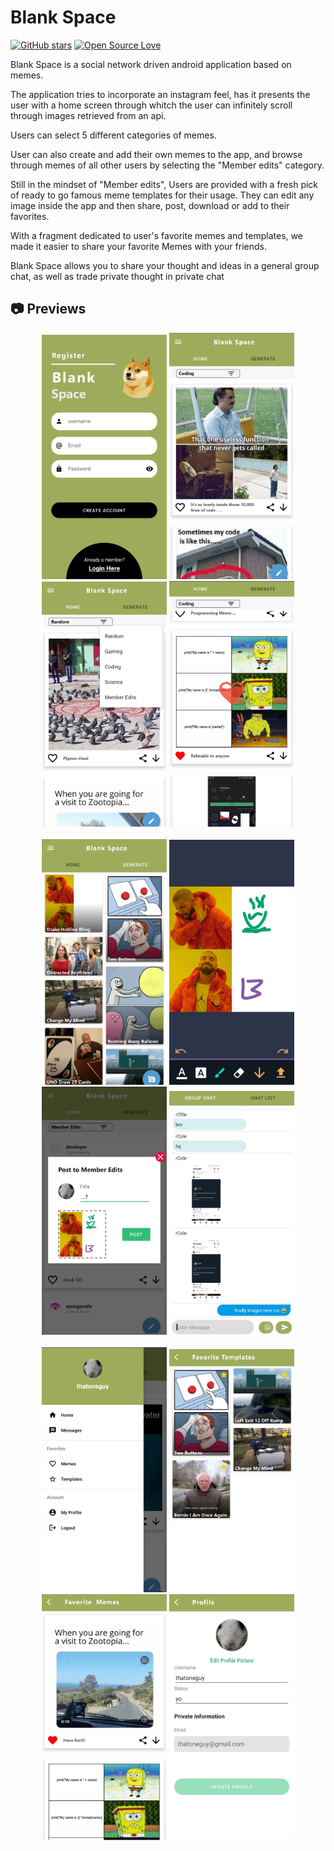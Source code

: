 # Blank Space

[![GitHub stars](https://img.shields.io/badge/Made%20in-Kotlin-blue)](https://kotlinlang.org/)  [![Open Source Love](https://badges.frapsoft.com/os/v1/open-source.svg?v=103)](https://github.com/ellerbrock/open-source-badges/)

Blank Space is a social network driven android application based on memes.

The application tries to incorporate an instagram feel, has it presents the user with a home screen through whitch the user can infinitely scroll 
through images retrieved from an api.

Users can select 5 different categories of memes.

User can also create and add their own memes to the app, and browse through memes of all other users by selecting
the "Member edits" category.

Still in the mindset of "Member edits", Users are provided with a fresh pick of ready to go famous meme templates for their usage.
They can edit any image inside the app and then share, post, download or add to their favorites.

With a fragment dedicated to user's favorite memes and templates, we made it easier to share your favorite Memes with your friends.

Blank Space allows you to share your thought and ideas in a general group chat, as well as trade private thought in private chat
## 📷 Previews

<p align="center">
<img src="screens/scr12.jpg" alt="drawing" width="200" />
<img src="screens/scr5.jpg" alt="drawing" width="200" />
<img src="screens/scr4.jpg" alt="drawing" width="200" />
<img src="screens/scr7.jpg" alt="drawing" width="200" /></br></br>
<img src="screens/scr8.jpg" alt="drawing" width="200" />
<img src="screens/scr6.jpg" alt="drawing" width="200" />
<img src="screens/scr11.jpg" alt="drawing" width="200" />
<img src="screens/scr9.jpg" alt="drawing" width="200" /></br></br>
<img src="screens/scr10.jpg" alt="drawing" width="200" />
<img src="screens/scr1.jpg" alt="drawing" width="200" />
<img src="screens/scr2.jpg" alt="drawing" width="200" />
<img src="screens/scr3.jpg" alt="drawing" width="200" />
</p>
